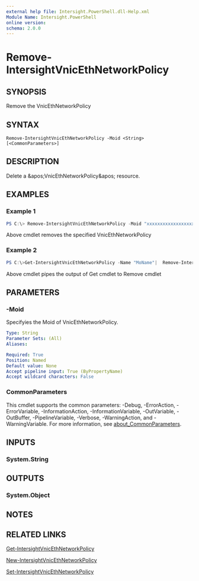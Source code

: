 ```yaml
---
external help file: Intersight.PowerShell.dll-Help.xml
Module Name: Intersight.PowerShell
online version:
schema: 2.0.0
---
```


# Remove-IntersightVnicEthNetworkPolicy

## SYNOPSIS
Remove the VnicEthNetworkPolicy

## SYNTAX

```
Remove-IntersightVnicEthNetworkPolicy -Moid <String> [<CommonParameters>]
```

## DESCRIPTION
Delete a &amp;apos;VnicEthNetworkPolicy&amp;apos; resource.

## EXAMPLES

### Example 1
```powershell
PS C:\> Remove-IntersightVnicEthNetworkPolicy -Moid "xxxxxxxxxxxxxxxxxxxxxxxxxxx"
```
Above cmdlet removes the specified VnicEthNetworkPolicy 

### Example 2
```powershell
PS C:\>Get-IntersightVnicEthNetworkPolicy -Name "MoName"|  Remove-IntersightVnicEthNetworkPolicy
```
Above cmdlet pipes the output of Get cmdlet to Remove cmdlet

## PARAMETERS

### -Moid
Specifyies the Moid of VnicEthNetworkPolicy.

```yaml
Type: String
Parameter Sets: (All)
Aliases:

Required: True
Position: Named
Default value: None
Accept pipeline input: True (ByPropertyName)
Accept wildcard characters: False
```

### CommonParameters
This cmdlet supports the common parameters: -Debug, -ErrorAction, -ErrorVariable, -InformationAction, -InformationVariable, -OutVariable, -OutBuffer, -PipelineVariable, -Verbose, -WarningAction, and -WarningVariable. For more information, see [about_CommonParameters](http://go.microsoft.com/fwlink/?LinkID=113216).

## INPUTS

### System.String

## OUTPUTS

### System.Object
## NOTES

## RELATED LINKS

[Get-IntersightVnicEthNetworkPolicy](./Get-IntersightVnicEthNetworkPolicy.md)

[New-IntersightVnicEthNetworkPolicy](./New-IntersightVnicEthNetworkPolicy.md)

[Set-IntersightVnicEthNetworkPolicy](./Set-IntersightVnicEthNetworkPolicy.md)

